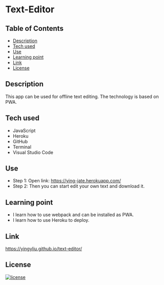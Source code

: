 # Text-Editor

## Table of Contents
- [Description](#description)
- [Tech used](#tech-used)
- [Use](#use)
- [Learning point](#learning-point)
- [Link](#link)
- [License](#license)


## Description
This app can be used for offline text editing. The technology is based on PWA.


## Tech used
- JavaScript
- Heroku
- GitHub
- Terminal
- Visual Studio Code

## Use
- Step 1: Open link: https://ying-jate.herokuapp.com/
- Step 2: Then you can start edit your own text and download it.


## Learning point
- I learn how to use webpack and can be installed as PWA.
- I learn how to use Heroku to deploy.


## Link
https://yingyliu.github.io/text-editor/

## License
[![license](https://img.shields.io/badge/license-MIT-blue)](https://shields.io)